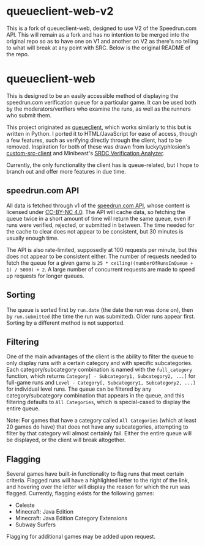# queueclient-web-v2
This is a fork of queueclient-web, designed to use V2 of the Speedrun.com API. This will remain as a fork and has no intention to be merged into the original repo so as to have one on V1 and another on V2 as there's no telling to what will break at any point with SRC. Below is the original README of the repo.

# queueclient-web
This is designed to be an easily accessible method of displaying the speedrun.com verification queue for a particular game. It can be used both by the moderators/verifiers who examine the runs, as well as the runners who submit them.

This project originated as [queueclient](https://github.com/randomidiot13/queueclient), which works similarly to this but is written in Python. I ported it to HTML/JavaScript for ease of access, though a few features, such as verifying directly through the client, had to be removed. Inspiration for both of these was drawn from luckytyphlosion's [custom-src-client](https://github.com/luckytyphlosion/custom-src-client) and Minibeast's [SRDC Verification Analyzer](http://167.71.107.25:5000/).

Currently, the only functionality the client has is queue-related, but I hope to branch out and offer more features in due time.

## speedrun.com API
All data is fetched through v1 of the [speedrun.com API](https://github.com/speedruncomorg/api), whose content is licensed under [CC-BY-NC 4.0](https://creativecommons.org/licenses/by-nc/4.0/). The API will cache data, so fetching the queue twice in a short amount of time will return the same queue, even if runs were verified, rejected, or submitted in between. The time needed for the cache to clear does not appear to be consistent, but 30 minutes is usually enough time.

The API is also rate-limited, supposedly at 100 requests per minute, but this does not appear to be consistent either. The number of requests needed to fetch the queue for a given game is `25 * ceiling((numberOfRunsInQueue + 1) / 5000) + 2`. A large number of concurrent requests are made to speed up requests for longer queues.

## Sorting
The queue is sorted first by `run.date` (the date the run was done on), then by `run.submitted` (the time the run was submitted). Older runs appear first. Sorting by a different method is not supported.

## Filtering
One of the main advantages of the client is the ability to filter the queue to only display runs with a certain category and with specific subcategories. Each category/subcategory combination is named with the `full_category` function, which returns `Category[ - Subcategory1, Subcategory2, ...]` for full-game runs and `Level - Category[, Subcategory1, Subcategory2, ...]` for individual level runs. The queue can be filtered by any category/subcategory combination that appears in the queue, and this filtering defaults to `All Categories`, which is special-cased to display the entire queue.

Note: For games that have a category called `All Categories` (which at least 20 games do have) that does not have any subcategories, attempting to filter by that category will almost certainly fail. Either the entire queue will be displayed, or the client will break altogether.

## Flagging
Several games have built-in functionality to flag runs that meet certain criteria. Flagged runs will have a highlighted letter to the right of the link, and hovering over the letter will display the reason for which the run was flagged. Currently, flagging exists for the following games:
- Celeste
- Minecraft: Java Edition
- Minecraft: Java Edition Category Extensions
- Subway Surfers

Flagging for additional games may be added upon request.
